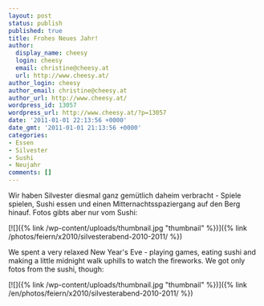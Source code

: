 ```yaml
---
layout: post
status: publish
published: true
title: Frohes Neues Jahr!
author:
  display_name: cheesy
  login: cheesy
  email: christine@cheesy.at
  url: http://www.cheesy.at/
author_login: cheesy
author_email: christine@cheesy.at
author_url: http://www.cheesy.at/
wordpress_id: 13057
wordpress_url: http://www.cheesy.at/?p=13057
date: '2011-01-01 22:13:56 +0000'
date_gmt: '2011-01-01 21:13:56 +0000'
categories:
- Essen
- Silvester
- Sushi
- Neujahr
comments: []
---
```

<!--:de-->Wir haben Silvester diesmal ganz gemütlich daheim verbracht - Spiele spielen, Sushi essen und einen Mitternachtsspaziergang auf den Berg hinauf. Fotos gibts aber nur vom Sushi:
[![]({% link /wp-content/uploads/thumbnail.jpg "thumbnail" %})]({% link /photos/feiern/x2010/silvesterabend-2010-2011/ %})
<!--:--><!--:en-->We spent a very relaxed New Year's Eve - playing games, eating sushi and making a little midnight walk uphills to watch the fireworks. We got only fotos from the sushi, though:
[![]({% link /wp-content/uploads/thumbnail.jpg "thumbnail" %})]({% link /en/photos/feiern/x2010/silvesterabend-2010-2011/ %})
<!--:-->
